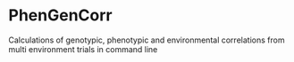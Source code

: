 # PhenGenCorr
Calculations of genotypic, phenotypic and environmental correlations from multi environment trials in command line
